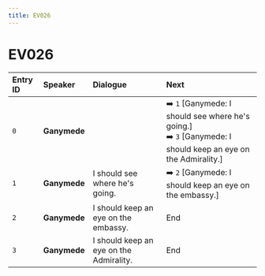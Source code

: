 ```yaml
---
title: EV026
---
```


# EV026


| Entry ID | Speaker | Dialogue | Next |
| :------- | :------ | :------- | :------------ |
| `0` | **Ganymede** |  | ➡️ `1` \[Ganymede: I should see where he's going\.\]<br>➡️ `3` \[Ganymede: I should keep an eye on the Admirality\.\] |
| `1` | **Ganymede** | I should see where he's going\. | ➡️ `2` \[Ganymede: I should keep an eye on the embassy\.\] |
| `2` | **Ganymede** | I should keep an eye on the embassy\. | End |
| `3` | **Ganymede** | I should keep an eye on the Admirality\. | End |
